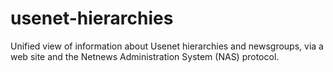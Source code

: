 # usenet-hierarchies
Unified view of information about Usenet hierarchies and newsgroups, via a web site and the Netnews Administration System (NAS) protocol.
